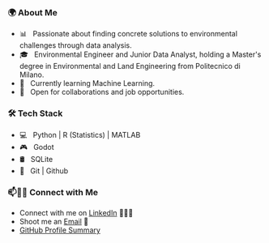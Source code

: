 
<h3>🌍 About Me</h3>

- 📊 &nbsp; Passionate about finding concrete solutions to environmental challenges through data analysis.  
- 🎓 &nbsp; Environmental Engineer and Junior Data Analyst, holding a Master's degree in Environmental and Land Engineering from Politecnico di Milano.  
- 🤖 &nbsp; Currently learning Machine Learning.  
- 🚀 &nbsp; Open for collaborations and job opportunities.  

<h3>🛠 Tech Stack</h3>

- 💻 &nbsp; Python | R (Statistics) | MATLAB
- 🎮 &nbsp; Godot 
- 🛢 &nbsp; SQLite 
- 🔧 &nbsp; Git | Github

### 📫🤝🏻 Connect with Me

- Connect with me on [LinkedIn](www.linkedin.com/in/valentina-bonato) 👩🏻‍💻  
- Shoot me an [Email](mailto:bonatovale@yahoo.it) 💌  
- [GitHub Profile Summary](https://profile-summary-for-github.com/user/valebonato)  


